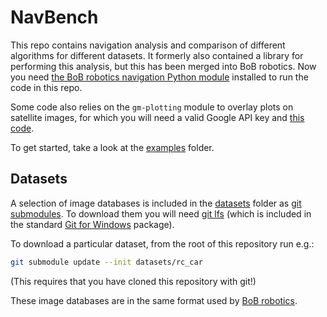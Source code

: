 # NavBench
This repo contains navigation analysis and comparison of different algorithms
for different datasets. It formerly also contained a library for performing this
analysis, but this has been merged into BoB robotics. Now you need [the BoB
robotics navigation Python module](https://github.com/BrainsOnBoard/bob_robotics/tree/master/python/navigation)
installed to run the code in this repo.

Some code also relies on the ``gm-plotting`` module to overlay plots on
satellite images, for which you will need a valid Google API key and [this code](https://github.com/BrainsOnBoard/python-gm-plotting).

To get started, take a look at the [examples](examples) folder.

## Datasets
A selection of image databases is included in the [datasets](datasets) folder as
[git submodules](https://git-scm.com/book/en/v2/Git-Tools-Submodules). To
download them you will need [git lfs](https://git-lfs.github.com) (which is
included in the standard [Git for Windows](https://git-scm.com/download/win)
package).

To download a particular dataset, from the root of this repository run e.g.:
```sh
git submodule update --init datasets/rc_car
```
(This requires that you have cloned this repository with git!)

These image databases are in the same format used by [BoB robotics](https://github.com/BrainsOnBoard/bob_robotics).

